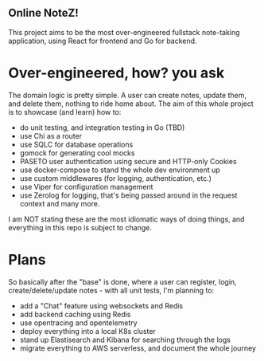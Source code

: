 ## Online NoteZ!

This project aims to be the most over-engineered fullstack note-taking application, using React for frontend and Go for backend.

# Over-engineered, how? you ask
The domain logic is pretty simple. A user can create notes, update them, and delete them, nothing to ride home about. The aim of this whole project is to showcase (and learn) how to:
- do unit testing, and integration testing in Go (TBD)
- use Chi as a router
- use SQLC for database operations
- gomock for generating cool mocks
- PASETO user authentication using secure and HTTP-only Cookies
- use docker-compose to stand the whole dev environment up
- use custom middlewares (for logging, authentication, etc.)
- use Viper for configuration management
- use Zerolog for logging, that's being passed around in the request context
and many more. 

I am NOT stating these are the most idiomatic ways of doing things, and everything in this repo is subject to change.

# Plans

So basically after the "base" is done, where a user can register, login, create/delete/update notes - with all unit tests, I'm planning to:
- add a "Chat" feature using websockets and Redis
- add backend caching using Redis
- use opentracing and opentelemetry
- deploy everything into a local K8s cluster
- stand up Elastisearch and Kibana for searching through the logs
- migrate everything to AWS serverless, and document the whole journey

